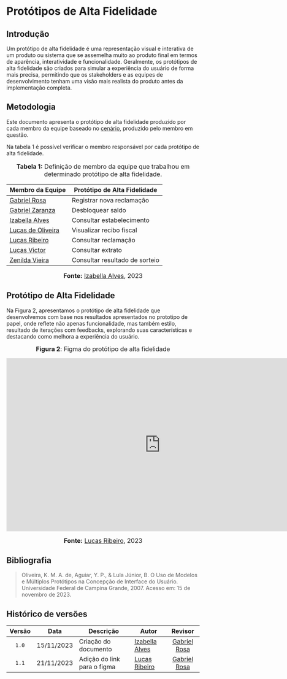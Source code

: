 # Protótipos de Alta Fidelidade

## Introdução

Um protótipo de alta fidelidade é uma representação visual e interativa de um produto ou sistema que se assemelha muito ao produto final em termos de aparência, interatividade e funcionalidade. Geralmente, os protótipos de alta fidelidade são criados para simular a experiência do usuário de forma mais precisa, permitindo que os stakeholders e as equipes de desenvolvimento tenham uma visão mais realista do produto antes da implementação completa.

## Metodologia

Este documento apresenta o protótipo de alta fidelidade produzido por cada membro da equipe baseado no [cenário](https://interacao-humano-computador.github.io/2023.2-NotaLegal/analise%20de%20requisitos/cenarios/), produzido pelo membro em questão.

Na tabela 1 é possível verificar o membro responsável por cada protótipo de alta fidelidade.

<div align="center">
<font size="3"><p style="text-align: center"><b>Tabela 1:</b> Definição de membro da equipe que trabalhou em determinado protótipo de alta fidelidade.</p></font>

<table>
    <thead>
        <tr>
            <th>Membro da Equipe</th>
            <th>Protótipo de Alta Fidelidade</th>
        </tr>
    </thead>
    <tbody>
        <tr>
            <td><a href="https://github.com/gabrielrosa09">Gabriel Rosa</a></td>
            <td>Registrar nova reclamação</td>
        </tr>
        <tr>
            <td><a href="https://github.com/GZaranza">Gabriel Zaranza</a></td>
            <td>Desbloquear saldo</td>
        </tr>
        <tr>
            <td><a href="https://github.com/izabellaalves">Izabella Alves</a></td>
            <td>Consultar estabelecimento</td>
        </tr>
        <tr>
            <td><a href="https://github.com/LucasOliveiraDiasMarquesFerreira">Lucas de Oliveira</a></td>
            <td>Visualizar recibo fiscal</td>
        </tr>
        <tr>
            <td><a href="https://github.com/lucassouzs">Lucas Ribeiro</a></td>
            <td>Consultar reclamação</td>
        </tr>
        <tr>
            <td><a href="https://github.com/Lucas13032003">Lucas Victor</a></td>
            <td>Consultar extrato</td>
        </tr>
        <tr>
            <td><a href="https://github.com/zenildavieira">Zenilda Vieira</a></td>
            <td>Consultar resultado de sorteio</td>
        </tr>
    </tbody>
</table>

<font size="3"><p style="text-align: center"><b>Fonte:</b> <a href="https://github.com/izabellaalves">Izabella Alves</a>, 2023</p></font>
</div>

## Protótipo de Alta Fidelidade


Na Figura 2, apresentamos o protótipo de alta fidelidade que desenvolvemos com base nos resultados apresentados no prototipo de papel, onde reflete não apenas funcionalidade, mas também estilo, resultado de iterações com feedbacks, explorando suas características e destacando como melhora a experiência do usuário.

<div align="center">

<font size="3"><b>Figura 2</b>: Figma do protótipo de alta fidelidade</font>

<iframe style="border: 1px solid rgba(0, 0, 0, 0.1);" width="800" height="450" src="https://www.figma.com/embed?embed_host=share&url=https://www.figma.com/file/MJupUznpXWbcPgj9LDRoiw/Untitled?type=design&node-id=0-1&mode=design&t=E0yLl9CSAZrDVOTN-0" allowfullscreen></iframe>

<font size="3"><b>Fonte:</b> <a href="https://github.com/lucassouzs">Lucas Ribeiro</a>, 2023</p></font>

</div>

## Bibliografia

> Oliveira, K. M. A. de, Aguiar, Y. P., & Lula Júnior, B. O Uso de Modelos e Múltiplos Protótipos na Concepção de Interface do Usuário. Universidade Federal de Campina Grande, 2007. Acesso em: 15 de novembro de 2023.
>

## Histórico de versões

|Versão|Data|Descrição|Autor|Revisor|
|:----:|----|---------|-----|:-------:|
|`1.0`|15/11/2023|Criação do documento|[Izabella Alves](https://github.com/izabellaalves)|[Gabriel Rosa](https://github.com/gabrielrosa09)|
|`1.1`|21/11/2023|Adição do link para o figma|[Lucas Ribeiro](https://github.com/lucassouzs)|[Gabriel Rosa](https://github.com/gabrielrosa09)|
